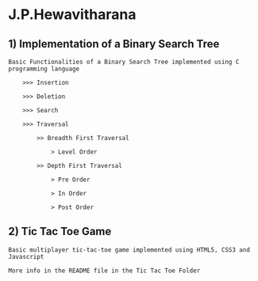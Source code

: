 # J.P.Hewavitharana
## 1) Implementation of a Binary Search Tree

	Basic Functionalities of a Binary Search Tree implemented using C programming language
	
		>>> Insertion
		
		>>> Deletion
		
		>>> Search
		
		>>> Traversal
		
			>> Breadth First Traversal
			
				> Level Order
				
			>> Depth First Traversal
			
				> Pre Order
				
				> In Order
				
				> Post Order
				

## 2) Tic Tac Toe Game

	Basic multiplayer tic-tac-toe game implemented using HTML5, CSS3 and Javascript
	
	More info in the README file in the Tic Tac Toe Folder
